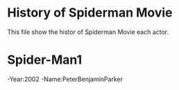 # History of Spiderman Movie

This file show the histor of Spiderman Movie each actor.

# Spider-Man1 
-Year:2002
-Name:PeterBenjaminParker

